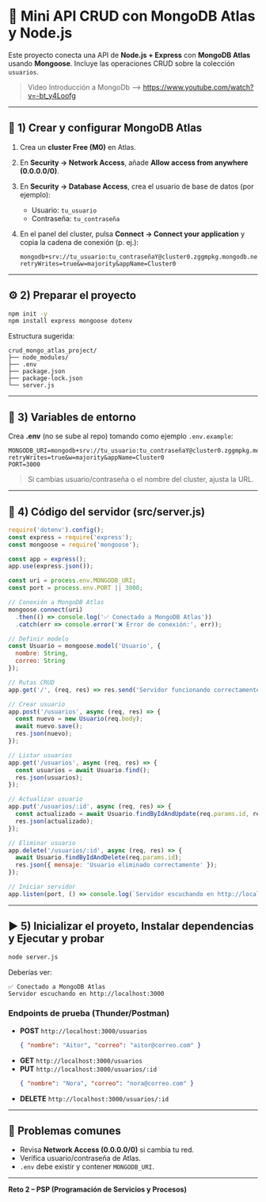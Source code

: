# 🧠 Mini API CRUD con MongoDB Atlas y Node.js

Este proyecto conecta una API de **Node.js + Express** con **MongoDB Atlas** usando **Mongoose**. Incluye las operaciones CRUD sobre la colección `usuarios`.

> Video Introducción a MongoDb --> https://www.youtube.com/watch?v=-bt_y4Loofg

---

## 🚀 1) Crear y configurar MongoDB Atlas

1. Crea un **cluster Free (M0)** en Atlas.
2. En **Security → Network Access**, añade **Allow access from anywhere (0.0.0.0/0)**.
3. En **Security → Database Access**, crea el usuario de base de datos (por ejemplo):
   - Usuario: `tu_usuario`
   - Contraseña: `tu_contraseña`

4. En el panel del cluster, pulsa **Connect → Connect your application** y copia la cadena de conexión (p. ej.):
   ```
   mongodb+srv://tu_usuario:tu_contraseñaY@cluster0.zggmpkg.mongodb.net/?retryWrites=true&w=majority&appName=Cluster0
   ```

---

## ⚙️ 2) Preparar el proyecto

```bash
npm init -y
npm install express mongoose dotenv
```

Estructura sugerida:
```
crud_mongo_atlas_project/
├── node_modules/
├── .env
├── package.json
├── package-lock.json
└── server.js
```

---

## 🔑 3) Variables de entorno

Crea **.env** (no se sube al repo) tomando como ejemplo `.env.example`:

```env
MONGODB_URI=mongodb+srv://tu_usuario:tu_contraseñaY@cluster0.zggmpkg.mongodb.net/?retryWrites=true&w=majority&appName=Cluster0
PORT=3000
```

> Si cambias usuario/contraseña o el nombre del cluster, ajusta la URL.

---

## 🧩 4) Código del servidor (src/server.js)

```js
require('dotenv').config();
const express = require('express');
const mongoose = require('mongoose');

const app = express();
app.use(express.json());

const uri = process.env.MONGODB_URI;
const port = process.env.PORT || 3000;

// Conexión a MongoDB Atlas
mongoose.connect(uri)
  .then(() => console.log('✅ Conectado a MongoDB Atlas'))
  .catch(err => console.error('❌ Error de conexión:', err));

// Definir modelo
const Usuario = mongoose.model('Usuario', {
  nombre: String,
  correo: String
});

// Rutas CRUD
app.get('/', (req, res) => res.send('Servidor funcionando correctamente 🚀'));

// Crear usuario
app.post('/usuarios', async (req, res) => {
  const nuevo = new Usuario(req.body);
  await nuevo.save();
  res.json(nuevo);
});

// Listar usuarios
app.get('/usuarios', async (req, res) => {
  const usuarios = await Usuario.find();
  res.json(usuarios);
});

// Actualizar usuario
app.put('/usuarios/:id', async (req, res) => {
  const actualizado = await Usuario.findByIdAndUpdate(req.params.id, req.body, { new: true });
  res.json(actualizado);
});

// Eliminar usuario
app.delete('/usuarios/:id', async (req, res) => {
  await Usuario.findByIdAndDelete(req.params.id);
  res.json({ mensaje: 'Usuario eliminado correctamente' });
});

// Iniciar servidor
app.listen(port, () => console.log(`Servidor escuchando en http://localhost:${port}`));
```

---

## ▶️ 5) Inicializar el proyeto, Instalar dependencias y  Ejecutar y probar

```bash
node server.js
```

Deberías ver:
```
✅ Conectado a MongoDB Atlas
Servidor escuchando en http://localhost:3000
```

### Endpoints de prueba (Thunder/Postman)
- **POST** `http://localhost:3000/usuarios`
  ```json
  { "nombre": "Aitor", "correo": "aitor@correo.com" }
  ```
- **GET** `http://localhost:3000/usuarios`
- **PUT** `http://localhost:3000/usuarios/:id`
  ```json
  { "nombre": "Nora", "correo": "nora@correo.com" }
  ```
- **DELETE** `http://localhost:3000/usuarios/:id`

---

## 🧯 Problemas comunes

- Revisa **Network Access (0.0.0.0/0)** si cambia tu red.
- Verifica usuario/contraseña de Atlas.
- `.env` debe existir y contener `MONGODB_URI`.

---

**Reto 2 – PSP (Programación de Servicios y Procesos)**  

